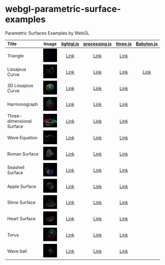 # webgl-parametric-surface-examples
Parametric Surfaces Examples by WebGL

|Title                     |Image                                    |[lightgl.js](https://github.com/evanw/lightgl.js/)                                                         |[processing.js](https://github.com/processing-js/processing-js)                                                 |[three.js](https://github.com/mrdoob/three.js)                                                             |[Babylon.js](https://github.com/BabylonJS/Babylon.js)                                                      |
|:-------------------------|:---------------------------------------:|:---------------------------------------------------------------------------------------------------------:|:--------------------------------------------------------------------------------------------------------------:|:---------------------------------------------------------------------------------------------------------:|:---------------------------------------------------------------------------------------------------------:|
|Triangle                  |![](assets/screenshot/triangle.jpg)      |[Link](https://cx20.github.io/webgl-parametric-surface-examples/examples/lightgl/triangle/index.html)      |[Link](https://cx20.github.io/webgl-parametric-surface-examples/examples/processingjs/triangle/index.html)      |[Link](https://cx20.github.io/webgl-parametric-surface-examples/examples/threejs/triangle/index.html)      |                                                                                                           |
|Lissajous Curve           |![](assets/screenshot/lissajous.jpg)     |[Link](https://cx20.github.io/webgl-parametric-surface-examples/examples/lightgl/lissajous/index.html)     |[Link](https://cx20.github.io/webgl-parametric-surface-examples/examples/processingjs/lissajous/index.html)     |[Link](https://cx20.github.io/webgl-parametric-surface-examples/examples/threejs/lissajous/index.html)     |[Link](https://cx20.github.io/webgl-parametric-surface-examples/examples/babylonjs/lissajous/index.html)   |
|3D Lissajous Curve        |![](assets/screenshot/lissajous3d.jpg)   |[Link](https://cx20.github.io/webgl-parametric-surface-examples/examples/lightgl/lissajous3d/index.html)   |[Link](https://cx20.github.io/webgl-parametric-surface-examples/examples/processingjs/lissajous3d/index.html)   |[Link](https://cx20.github.io/webgl-parametric-surface-examples/examples/threejs/lissajous3d/index.html)   |                                                                                                           |
|Harmonograph              |![](assets/screenshot/harmonograph.jpg)  |[Link](https://cx20.github.io/webgl-parametric-surface-examples/examples/lightgl/harmonograph/index.html)  |[Link](https://cx20.github.io/webgl-parametric-surface-examples/examples/processingjs/harmonograph/index.html)  |[Link](https://cx20.github.io/webgl-parametric-surface-examples/examples/threejs/harmonograph/index.html)  |                                                                                                           |
|Three-dimensional Surface |![](assets/screenshot/3d.jpg)            |[Link](https://cx20.github.io/webgl-parametric-surface-examples/examples/lightgl/3d/index.html)            |[Link](https://cx20.github.io/webgl-parametric-surface-examples/examples/processingjs/3d/index.html)            |[Link](https://cx20.github.io/webgl-parametric-surface-examples/examples/threejs/3d/index.html)            |                                                                                                           |
|Wave Equation             |![](assets/screenshot/wave-equation.jpg) |[Link](https://cx20.github.io/webgl-parametric-surface-examples/examples/lightgl/wave-equation/index.html) |[Link](https://cx20.github.io/webgl-parametric-surface-examples/examples/processingjs/wave-equation/index.html) |[Link](https://cx20.github.io/webgl-parametric-surface-examples/examples/threejs/wave-equation/index.html) |                                                                                                           |
|Roman Surface             |![](assets/screenshot/roman.jpg)         |[Link](https://cx20.github.io/webgl-parametric-surface-examples/examples/lightgl/roman/index.html)         |[Link](https://cx20.github.io/webgl-parametric-surface-examples/examples/processingjs/roman/index.html)         |[Link](https://cx20.github.io/webgl-parametric-surface-examples/examples/threejs/roman/index.html)         |                                                                                                           |
|Seashell Surface          |![](assets/screenshot/seashell.jpg)      |[Link](https://cx20.github.io/webgl-parametric-surface-examples/examples/lightgl/seashell/index.html)      |[Link](https://cx20.github.io/webgl-parametric-surface-examples/examples/processingjs/seashell/index.html)      |[Link](https://cx20.github.io/webgl-parametric-surface-examples/examples/threejs/seashell/index.html)      |                                                                                                           |
|Apple Surface             |![](assets/screenshot/apple.jpg)         |[Link](https://cx20.github.io/webgl-parametric-surface-examples/examples/lightgl/apple/index.html)         |[Link](https://cx20.github.io/webgl-parametric-surface-examples/examples/processingjs/apple/index.html)         |[Link](https://cx20.github.io/webgl-parametric-surface-examples/examples/threejs/apple/index.html)         |                                                                                                           |
|Slime Surface             |![](assets/screenshot/slime.jpg)         |[Link](https://cx20.github.io/webgl-parametric-surface-examples/examples/lightgl/slime/index.html)         |[Link](https://cx20.github.io/webgl-parametric-surface-examples/examples/processingjs/slime/index.html)         |[Link](https://cx20.github.io/webgl-parametric-surface-examples/examples/threejs/slime/index.html)         |                                                                                                           |
|Heart Surface             |![](assets/screenshot/heart.jpg)         |[Link](https://cx20.github.io/webgl-parametric-surface-examples/examples/lightgl/heart/index.html)         |[Link](https://cx20.github.io/webgl-parametric-surface-examples/examples/processingjs/heart/index.html)         |[Link](https://cx20.github.io/webgl-parametric-surface-examples/examples/threejs/heart/index.html)         |                                                                                                           |
|Torus                     |![](assets/screenshot/torus.jpg)         |[Link](https://cx20.github.io/webgl-parametric-surface-examples/examples/lightgl/torus/index.html)         |[Link](https://cx20.github.io/webgl-parametric-surface-examples/examples/processingjs/torus/index.html)         |[Link](https://cx20.github.io/webgl-parametric-surface-examples/examples/threejs/torus/index.html)         |                                                                                                           |
|Wave ball                 |![](assets/screenshot/wave-ball.jpg)     |[Link](https://cx20.github.io/webgl-parametric-surface-examples/examples/lightgl/wave-ball/index.html)     |[Link](https://cx20.github.io/webgl-parametric-surface-examples/examples/processingjs/wave-ball/index.html)     |[Link](https://cx20.github.io/webgl-parametric-surface-examples/examples/threejs/wave-ball/index.html)     |                                                                                                           |

